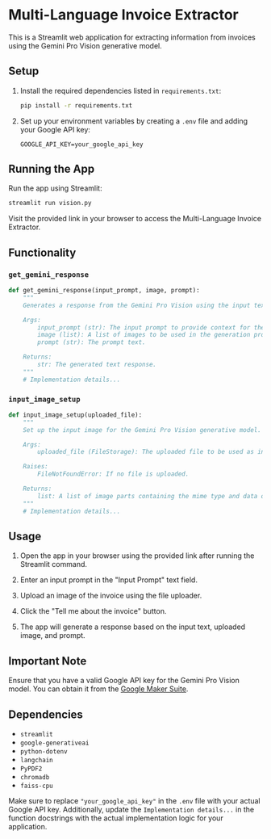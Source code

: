 
# Multi-Language Invoice Extractor

This is a Streamlit web application for extracting information from invoices using the Gemini Pro Vision generative model.

## Setup

1. Install the required dependencies listed in `requirements.txt`:

    ```bash
    pip install -r requirements.txt
    ```

2. Set up your environment variables by creating a `.env` file and adding your Google API key:

    ```env
    GOOGLE_API_KEY=your_google_api_key
    ```

## Running the App

Run the app using Streamlit:

```bash
streamlit run vision.py
```

Visit the provided link in your browser to access the Multi-Language Invoice Extractor.

## Functionality

### `get_gemini_response`

```python
def get_gemini_response(input_prompt, image, prompt):
    """
    Generates a response from the Gemini Pro Vision using the input text, the first image, and the prompt text.

    Args:
        input_prompt (str): The input prompt to provide context for the generation.
        image (list): A list of images to be used in the generation process.
        prompt (str): The prompt text.

    Returns:
        str: The generated text response.
    """
    # Implementation details...
```

### `input_image_setup`

```python
def input_image_setup(uploaded_file):
    """
    Set up the input image for the Gemini Pro Vision generative model.

    Args:
        uploaded_file (FileStorage): The uploaded file to be used as input.

    Raises:
        FileNotFoundError: If no file is uploaded.

    Returns:
        list: A list of image parts containing the mime type and data of the uploaded file.
    """
    # Implementation details...
```

## Usage

1. Open the app in your browser using the provided link after running the Streamlit command.

2. Enter an input prompt in the "Input Prompt" text field.

3. Upload an image of the invoice using the file uploader.

4. Click the "Tell me about the invoice" button.

5. The app will generate a response based on the input text, uploaded image, and prompt.

## Important Note

Ensure that you have a valid Google API key for the Gemini Pro Vision model. You can obtain it from the [Google Maker Suite](https://makersuite.google.com/app/).

## Dependencies

- `streamlit`
- `google-generativeai`
- `python-dotenv`
- `langchain`
- `PyPDF2`
- `chromadb`
- `faiss-cpu`


Make sure to replace `"your_google_api_key"` in the `.env` file with your actual Google API key. Additionally, update the `Implementation details...` in the function docstrings with the actual implementation logic for your application.